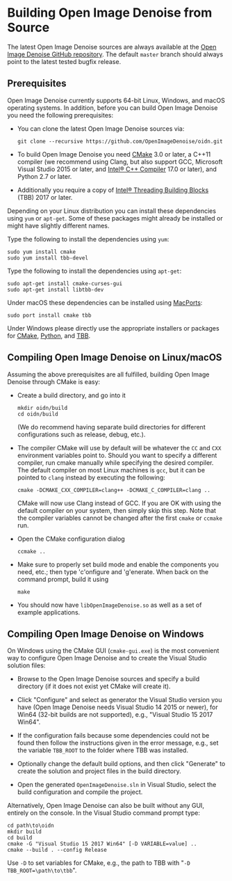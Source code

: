 Building Open Image Denoise from Source
=======================================

The latest Open Image Denoise sources are always available at the
[Open Image Denoise GitHub repository](http://github.com/OpenImageDenoise/oidn).
The default `master` branch should always point to the latest tested bugfix
release.

Prerequisites
-------------

Open Image Denoise currently supports 64-bit Linux, Windows, and macOS
operating systems. In addition, before you can build Open Image Denoise
you need the following prerequisites:

-   You can clone the latest Open Image Denoise sources via:

        git clone --recursive https://github.com/OpenImageDenoise/oidn.git

-   To build Open Image Denoise you need [CMake](http://www.cmake.org) 3.0 or
    later, a C++11 compiler (we recommend using Clang, but also support GCC,
    Microsoft Visual Studio 2015 or later, and
    [Intel® C++ Compiler](https://software.intel.com/en-us/c-compilers) 17.0 or
    later), and Python 2.7 or later.
-   Additionally you require a copy of [Intel® Threading Building
    Blocks](https://www.threadingbuildingblocks.org/) (TBB) 2017 or later.

Depending on your Linux distribution you can install these dependencies
using `yum` or `apt-get`. Some of these packages might already be installed or
might have slightly different names.

Type the following to install the dependencies using `yum`:

    sudo yum install cmake
    sudo yum install tbb-devel

Type the following to install the dependencies using `apt-get`:

    sudo apt-get install cmake-curses-gui
    sudo apt-get install libtbb-dev

Under macOS these dependencies can be installed using
[MacPorts](http://www.macports.org/):

    sudo port install cmake tbb

Under Windows please directly use the appropriate installers or packages for
[CMake](https://cmake.org/download/),
[Python](https://www.python.org/downloads/),
and [TBB](https://github.com/01org/tbb/releases).


Compiling Open Image Denoise on Linux/macOS
-------------------------------------------

Assuming the above prerequisites are all fulfilled, building Open Image Denoise
through CMake is easy:

-   Create a build directory, and go into it

        mkdir oidn/build
        cd oidn/build

    (We do recommend having separate build directories for different
    configurations such as release, debug, etc.).

-   The compiler CMake will use by default will be whatever the `CC` and
    `CXX` environment variables point to. Should you want to specify a
    different compiler, run cmake manually while specifying the desired
    compiler. The default compiler on most Linux machines is `gcc`, but
    it can be pointed to `clang` instead by executing the following:

        cmake -DCMAKE_CXX_COMPILER=clang++ -DCMAKE_C_COMPILER=clang ..

    CMake will now use Clang instead of GCC. If you are OK with using
    the default compiler on your system, then simply skip this step.
    Note that the compiler variables cannot be changed after the first
    `cmake` or `ccmake` run.

-   Open the CMake configuration dialog

        ccmake ..

-   Make sure to properly set build mode and enable the components you
    need, etc.; then type 'c'onfigure and 'g'enerate. When back on the
    command prompt, build it using

        make

-   You should now have `libOpenImageDenoise.so` as well as a set of example
    applications.


Compiling Open Image Denoise on Windows
---------------------------------------

On Windows using the CMake GUI (`cmake-gui.exe`) is the most convenient way to
configure Open Image Denoise and to create the Visual Studio solution files:

-   Browse to the Open Image Denoise sources and specify a build directory (if
    it does not exist yet CMake will create it).

-   Click "Configure" and select as generator the Visual Studio version you
    have (Open Image Denoise needs Visual Studio 14 2015 or newer), for Win64
    (32-bit builds are not supported), e.g., "Visual Studio 15 2017 Win64".

-   If the configuration fails because some dependencies could not be found
    then follow the instructions given in the error message, e.g., set the
    variable `TBB_ROOT` to the folder where TBB was installed.

-   Optionally change the default build options, and then click "Generate" to
    create the solution and project files in the build directory.

-   Open the generated `OpenImageDenoise.sln` in Visual Studio, select the
    build configuration and compile the project.


Alternatively, Open Image Denoise can also be built without any GUI, entirely on the
console. In the Visual Studio command prompt type:

    cd path\to\oidn
    mkdir build
    cd build
    cmake -G "Visual Studio 15 2017 Win64" [-D VARIABLE=value] ..
    cmake --build . --config Release

Use `-D` to set variables for CMake, e.g., the path to TBB with "`-D
TBB_ROOT=\path\to\tbb`".
